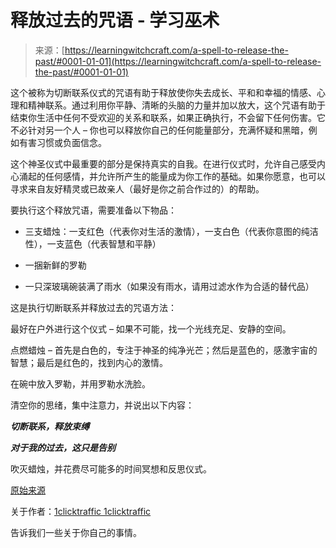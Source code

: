 <!--yml

category: 未分类

date: 2024-06-12 18:16:47

-->

# 释放过去的咒语 - 学习巫术

> 来源：[https://learningwitchcraft.com/a-spell-to-release-the-past/#0001-01-01](https://learningwitchcraft.com/a-spell-to-release-the-past/#0001-01-01)

这个被称为切断联系仪式的咒语有助于释放使你失去成长、平和和幸福的情感、心理和精神联系。通过利用你平静、清晰的头脑的力量并加以放大，这个咒语有助于结束你生活中任何不受欢迎的关系和联系，如果正确执行，不会留下任何伤害。它不必针对另一个人 – 你也可以释放你自己的任何能量部分，充满怀疑和黑暗，例如有害习惯或负面信念。

这个神圣仪式中最重要的部分是保持真实的自我。在进行仪式时，允许自己感受内心涌起的任何感情，并允许所产生的能量成为你工作的基础。如果你愿意，也可以寻求来自友好精灵或已故亲人（最好是你之前合作过的）的帮助。

要执行这个释放咒语，需要准备以下物品：

+   三支蜡烛：一支红色（代表你对生活的激情），一支白色（代表你意图的纯洁性），一支蓝色（代表智慧和平静）

+   一捆新鲜的罗勒

+   一只深玻璃碗装满了雨水（如果没有雨水，请用过滤水作为合适的替代品）

这是执行切断联系并释放过去的咒语方法：

最好在户外进行这个仪式 – 如果不可能，找一个光线充足、安静的空间。

点燃蜡烛 – 首先是白色的，专注于神圣的纯净光芒；然后是蓝色的，感激宇宙的智慧；最后是红色的，找到内心的激情。

在碗中放入罗勒，并用罗勒水洗脸。

清空你的思绪，集中注意力，并说出以下内容：

***切断联系，释放束缚***

***对于我的过去，这只是告别***

吹灭蜡烛，并花费尽可能多的时间冥想和反思仪式。

[原始来源](https://wiccanspells.info/a-spell-to-release-the-past/)

关于作者：[1clicktraffic 1clicktraffic](https://learningwitchcraft.com/profile/?1clicktraffic/)

告诉我们一些关于你自己的事情。
